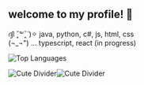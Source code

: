 ## welcome to my profile! 🌱

ദ്ദി ˉ͈̀꒳ˉ͈́ )✧  java, python, c#, js, html, css  
(¬_¬") ...  typescript, react  (in progress)   

![Top Languages](https://github-readme-stats.vercel.app/api/top-langs/?username=khushikhan0&layout=compact&theme=tokyonight)

![Cute Divider](https://media.tenor.com/6qn7evLIVqUAAAAj/cats-divider.gif)![Cute Divider](https://media.tenor.com/6qn7evLIVqUAAAAj/cats-divider.gif)
